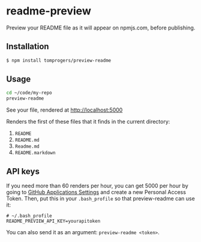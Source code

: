 # readme-preview

Preview your README file as it will appear on npmjs.com, before publishing.


## Installation

```bash
$ npm install tomprogers/preview-readme
```


## Usage

```bash
cd ~/code/my-repo
preview-readme
```

See your file, rendered at [http://localhost:5000](http://localhost:5000)

Renders the first of these files that it finds in the current directory:

1. `README`
1. `README.md`
1. `Readme.md`
1. `README.markdown`


## API keys

If you need more than 60 renders per hour, you can get 5000 per hour by going to [GitHub Applications Settings](https://github.com/settings/applications) and create a new Personal Access Token. Then, put this in your `.bash_profile` so that preview-readme can use it:

```
# ~/.bash_profile
README_PREVIEW_API_KEY=yourapitoken
```

You can also send it as an argument: `preview-readme <token>`.
